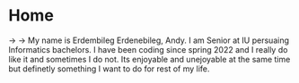 # Home
->
->
My name is Erdembileg Erdenebileg, Andy. I am Senior at IU persuaing Informatics bachelors. I have been coding since spring 2022 and I really do like it and sometimes I do not. Its enjoyable and unejoyable at the same time but definetly something I want to do for rest of my life.
